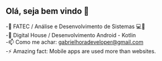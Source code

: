 ## Olá, seja bem vindo 👋

-🔭 FATEC / Análise e Desenvolvimento de Sistemas 💻📱<br>
-💬 Digital House / Desenvolvimento Android - Kotlin<br>
-📫 Como me achar: gabrielhoradeveloper@gmail.com<br>
-⚡ Amazing fact: Mobile apps are used more than websites.<br>
